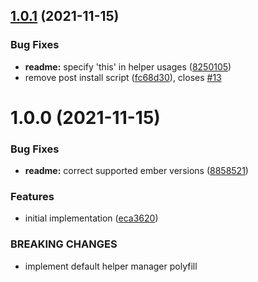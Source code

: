 ## [1.0.1](https://github.com/NullVoxPopuli/ember-functions-as-helper-polyfill/compare/v1.0.0...v1.0.1) (2021-11-15)


### Bug Fixes

* **readme:** specify 'this' in helper usages ([8250105](https://github.com/NullVoxPopuli/ember-functions-as-helper-polyfill/commit/8250105669ac96972147b0dec346a3f7b04bfd12))
* remove post install script ([fc68d30](https://github.com/NullVoxPopuli/ember-functions-as-helper-polyfill/commit/fc68d301b70c9cdfe913647657103b2b49e76730)), closes [#13](https://github.com/NullVoxPopuli/ember-functions-as-helper-polyfill/issues/13)

# 1.0.0 (2021-11-15)


### Bug Fixes

* **readme:** correct supported ember versions ([8858521](https://github.com/NullVoxPopuli/ember-functions-as-helper-polyfill/commit/8858521342995e4d625eaba2b62862d7b99c6b4b))


### Features

* initial implementation ([eca3620](https://github.com/NullVoxPopuli/ember-functions-as-helper-polyfill/commit/eca362018f0b67e125888e48c3f831e63347086a))


### BREAKING CHANGES

* implement default helper manager polyfill
